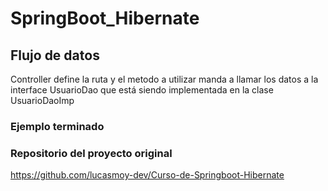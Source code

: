 # SpringBoot_Hibernate
## Flujo de datos

Controller define la ruta y el metodo a utilizar manda a llamar los datos a la interface UsuarioDao que está siendo 
implementada en la clase UsuarioDaoImp

### Ejemplo terminado
### Repositorio del proyecto original
https://github.com/lucasmoy-dev/Curso-de-Springboot-Hibernate

